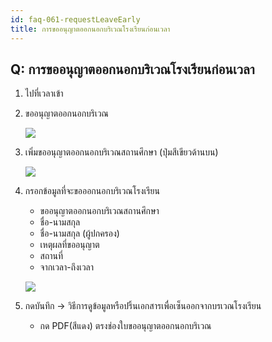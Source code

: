 ```yaml
---
id: faq-061-requestLeaveEarly
title: การขออนุญาตออกนอกบริเวณโรงเรียนก่อนเวลา
---
```


## Q: การขออนุญาตออกนอกบริเวณโรงเรียนก่อนเวลา

1. ไปที่เวลาเข้า
2. ขออนุญาตออกนอกบริเวณ

   ![](/img/manual/faq/61-1.gif)

3. เพิ่มขออนุญาตออกนอกบริเวณสถานศึกษา (ปุ่มสีเขียวด้านบน)

   ![](/img/manual/faq/61-2.gif)

4. กรอกข้อมูลที่จะขอออกนอกบริเวณโรงเรียน
   
   * ขออนุญาตออกนอกบริเวณสถานศึกษา
   * ชื่อ-นามสกุล
   * ชื่อ-นามสกุล (ผู้ปกครอง)
   * เหตุผลที่ขออนุญาต
   * สถานที่
   * จากเวลา-ถึงเวลา

   ![](/img/manual/faq/61-3.gif)

5. กดบันทึก -> วิธีการดูข้อมูลหรือปริ้นเอกสารเพื่อเซ็นออกจากบรเวณโรงเรียน
   * กด PDF(สีแดง) ตรงช่องใบขออนุญาตออกนอกบริเวณ
